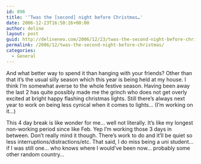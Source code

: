 ```yaml
---
id: 896
title: '‘Twas the [second] night before Christmas…'
date: 2006-12-23T16:50:26+00:00
author: deline
layout: post
guid: http://delineneo.com/2006/12/23/twas-the-second-night-before-christmas/
permalink: /2006/12/twas-the-second-night-before-christmas/
categories:
  - General
---
```

And what better way to spend it than hanging with your friends? Other than that it&#8217;s the usual silly season which this year is being held at my house. I think I&#8217;m somewhat averse to the whole festive season. Having been away the last 2 has quite possibly made me the grinch who does not get overly excited at bright happy flashing christmas lights. Still there&#8217;s always next year to work on being less cynical when it comes to lights&#8230; (I&#8217;m working on it&#8230;)

This 4 day break is like wonder for me&#8230; well not literally. It&#8217;s like my longest non-working period since like Feb. Yep I&#8217;m working those 3 days in between. Don&#8217;t really mind it though. There&#8217;s work to do and it&#8217;ll be quiet so less interruptions/distractions/etc. That said, I do miss being a uni student&#8230; if I was still one&#8230; who knows where I would&#8217;ve been now&#8230; probably some other random country&#8230;
